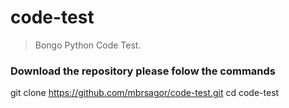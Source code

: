 # code-test
> Bongo Python Code Test.

### Download the repository please folow the commands

git clone https://github.com/mbrsagor/code-test.git
cd code-test

